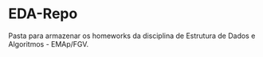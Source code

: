 # EDA-Repo
Pasta para armazenar os homeworks da disciplina de Estrutura de Dados e Algoritmos - EMAp/FGV.

